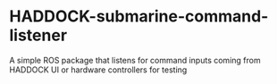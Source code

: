 # HADDOCK-submarine-command-listener
A simple ROS package that listens for command inputs coming from HADDOCK UI or hardware controllers for testing
